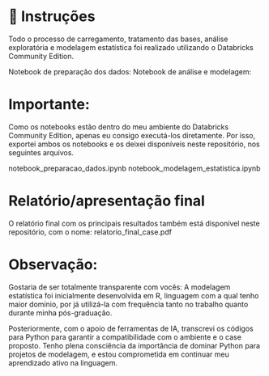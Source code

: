 # 📌 Instruções
Todo o processo de carregamento, tratamento das bases, análise exploratória e modelagem estatística foi realizado utilizando o Databricks Community Edition.

Notebook de preparação dos dados:
Notebook de análise e modelagem:

# Importante: 
Como os notebooks estão dentro do meu ambiente do Databricks Community Edition, apenas eu consigo executá-los diretamente. Por isso, exportei ambos os notebooks e os deixei disponíveis neste repositório, nos seguintes arquivos. 

notebook_preparacao_dados.ipynb
notebook_modelagem_estatistica.ipynb

# Relatório/apresentação final
O relatório final com os principais resultados também está disponível neste repositório, com o nome: relatorio_final_case.pdf

# Observação:
Gostaria de ser totalmente transparente com vocês:
A modelagem estatística foi inicialmente desenvolvida em R, linguagem com a qual tenho maior domínio, por já utilizá-la com frequência tanto no trabalho quanto durante minha pós-graduação.

Posteriormente, com o apoio de ferramentas de IA, transcrevi os códigos para Python para garantir a compatibilidade com o ambiente e o case proposto.
Tenho plena consciência da importância de dominar Python para projetos de modelagem, e estou comprometida em continuar meu aprendizado ativo na linguagem.

